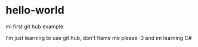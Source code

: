 # hello-world
mi first git hub example

i'm just learning to use git hub, don't flame me please :3
and im learning C#
